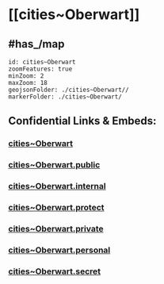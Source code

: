 # [[cities~Oberwart]] 


## #has_/map  



```leaflet
id: cities~Oberwart
zoomFeatures: true 
minZoom: 2 
maxZoom: 18
geojsonFolder: ./cities~Oberwart//
markerFolder: ./cities~Oberwart/
```


## Confidential Links & Embeds: 

### [cities~Oberwart](/_Standards/Earth/Continent/Europe/Europe~Central/Austria/Austrias_States/Burgenland/counties~BL/Oberwart/cities~Oberwart.md) 

### [cities~Oberwart.public](/_public/Earth/Continent/Europe/Europe~Central/Austria/Austrias_States/Burgenland/counties~BL/Oberwart/cities~Oberwart.public.md) 

### [cities~Oberwart.internal](/_internal/Earth/Continent/Europe/Europe~Central/Austria/Austrias_States/Burgenland/counties~BL/Oberwart/cities~Oberwart.internal.md) 

### [cities~Oberwart.protect](/_protect/Earth/Continent/Europe/Europe~Central/Austria/Austrias_States/Burgenland/counties~BL/Oberwart/cities~Oberwart.protect.md) 

### [cities~Oberwart.private](/_private/Earth/Continent/Europe/Europe~Central/Austria/Austrias_States/Burgenland/counties~BL/Oberwart/cities~Oberwart.private.md) 

### [cities~Oberwart.personal](/_personal/Earth/Continent/Europe/Europe~Central/Austria/Austrias_States/Burgenland/counties~BL/Oberwart/cities~Oberwart.personal.md) 

### [cities~Oberwart.secret](/_secret/Earth/Continent/Europe/Europe~Central/Austria/Austrias_States/Burgenland/counties~BL/Oberwart/cities~Oberwart.secret.md)

